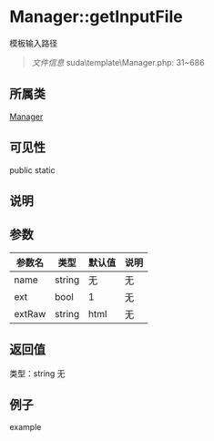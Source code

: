 # Manager::getInputFile
模板输入路径
> *文件信息* suda\template\Manager.php: 31~686
## 所属类 

[Manager](../Manager.md)

## 可见性

  public  static
## 说明



## 参数

| 参数名 | 类型 | 默认值 | 说明 |
|--------|-----|-------|-------|
| name |  string | 无 | 无 |
| ext |  bool | 1 | 无 |
| extRaw |  string | html | 无 |

## 返回值
类型：string
无

## 例子

example